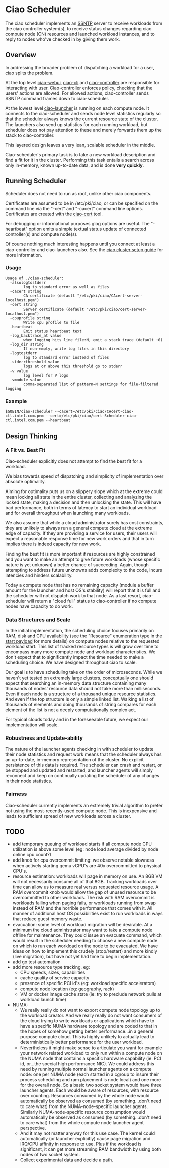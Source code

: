 Ciao Scheduler
==============

The ciao scheduler implements an
[SSNTP](https://github.com/01org/ciao/tree/master/ssntp) server to
receive workloads from the ciao controller system(s), to receive status
changes regarding ciao compute node (CN) resources and launched workload
instances, and to reply to nodes who've checked in by giving them work.



Overview
--------

In addressing the broader problem of dispatching a workload for a
user, ciao splits the problem.

At the top level [ciao-webui](https://github.com/01org/ciao-webui),
[ciao-cli](https://github.com/01org/ciao/tree/master/ciao-cli) and
[ciao-controller](https://github.com/01org/ciao/tree/master/ciao-controller)
are responsible for interacting with user.  Ciao-controller enforces
policy, checking that the users' actions are allowed.  For allowed
actions, ciao-controller sends SSNTP command frames down to
ciao-scheduler.

At the lowest level
[ciao-launcher](https://github.com/01org/ciao/tree/master/ciao-launcher)
is running on each compute node.  It connects to the ciao-scheduler and
sends node level statistics regularly so that the scheduler always knows
the current resource state of the cluster.  The launchers also send up
statistics for each running workload, but scheduler does not pay attention
to these and merely forwards them up the stack to ciao-controller.

This layered design leaves a very lean, scalable scheduler in the middle.

Ciao-scheduler's primary task is to take a new workload description and
find a fit for it in the cluster.  Performing this task entails a search
across only in-memory, known up-to-date data, and is done **very quickly**.



Running Scheduler
-----------------

Scheduler does not need to run as root, unlike other ciao components.

Certificates are assumed to be in /etc/pki/ciao, or can be
specified on the command line via the "-cert" and "-cacert"
command line options.  Certificates are created with the
[ciao-cert](https://github.com/01org/ciao/tree/master/ssntp/ciao-cert)
tool.

For debugging or informational purposes glog options are useful.
The "-heartbeat" option emits a simple textual status update of connected
controller(s) and compute node(s).

Of course nothing much interesting happens until you connect at least
a ciao-controller and ciao-launchers also.  See the [ciao cluster setup
guide]() for more information.

### Usage

```shell
Usage of ./ciao-scheduler:
  -alsologtostderr
    	log to standard error as well as files
  -cacert string
    	CA certificate (default "/etc/pki/ciao/CAcert-server-localhost.pem")
  -cert string
    	Server certificate (default "/etc/pki/ciao/cert-server-localhost.pem")
  -cpuprofile string
    	Write cpu profile to file
  -heartbeat
    	Emit status heartbeat text
  -log_backtrace_at value
    	when logging hits line file:N, emit a stack trace (default :0)
  -log_dir string
    	If non-empty, write log files in this directory
  -logtostderr
    	log to standard error instead of files
  -stderrthreshold value
    	logs at or above this threshold go to stderr
  -v value
    	log level for V logs
  -vmodule value
    	comma-separated list of pattern=N settings for file-filtered logging
```

### Example

```shell
$GOBIN/ciao-scheduler --cacert=/etc/pki/ciao/CAcert-ciao-ctl.intel.com.pem --cert=/etc/pki/ciao/cert-Scheduler-ciao-ctl.intel.com.pem --heartbeat
```


Design Thinking
---------------

### A Fit vs. Best Fit

Ciao-scheduler explicitly does not attempt to find the best fit for
a workload.

We bias towards speed of dispatching and simplicity of implementation
over absolute optimality.

Aiming for optimality puts us on a slippery slope which at the extreme
could mean locking all state in the entire cluster, collecting and
analyzing the locked state, making a decision and then unlocking the
state.  This will have bad performance, both in terms of latency to
start an individual workload and for overall throughput when launching
many workloads.

We also assume that while a cloud administrator surely has cost
constraints, they are unlikely to always run a general compute cloud at
the extreme edge of capacity.  If they are providing a service for users,
their users will expect a reasonable response time for new work orders
and that in turn implies there is indeed capacity for new work.

Finding the best fit is more important if resources are highly constrained
and you want to make an attempt to give future workloads (whose specific
nature is yet unknown) a better chance of succeeding.  Again, though
attempting to address future unknowns adds complexity to the code,
incurs latencies and hinders scalability.

Today a compute node that has no remaining capacity (module a buffer
amount for the launcher and host OS's stability) will report that
it is full and the scheduler will not dispatch work to that node.
As a last resort, ciao-scheduler will return a "cloud full" status to
ciao-controller if no compute nodes have capacity to do work.

### Data Structures and Scale

In the initial implementation, the scheduling choice
focuses primarily on RAM, disk and CPU availability
(see the "Resource" enumeration type in the [start
payload](https://github.com/01org/ciao/blob/master/payloads/start.go) for
more details) on compute nodes relative to the requested workload start.
This list of tracked resource types is will grow over time to encompass
many more compute node and workload characteristics.  We don't expect
that to significantly impact the time needed to make a scheduling choice.
We have designed throughout ciao to scale.

Our goal is to have scheduling take on the order of microseconds.
While we haven't yet tested on extremely large clusters, conceptually one
should expect that searching an in-memory data structure containing many
thousands of nodes' resource data should not take more than milliseconds.
Even if each node is a structure of a thousand unique resource statistics.
And even if the top structure is only a simple linked list.  Walking a
list of thousands of elements and doing thousands of string compares
for each element of the list is not a deeply computationally complex act.

For typical clouds today and in the foreseeable future, we expect our
implementation will scale.

### Robustness and Update-ability

The nature of the launcher agents checking in with scheduler to update
their node statistics and request work means that the scheduler always
has an up-to-date, in-memory representation of the cluster.  No explicit
persistence of this data is required.  The scheduler can crash and
restart, or be stopped and updated and restarted, and launcher agents
will simply reconnect and keep on continually updating the scheduler of
any changes in their node statistics.

### Fairness

Ciao-scheduler currently implements an extremely trivial algorithm to
prefer not using the most-recently-used compute node.  This is inexpensive
and leads to sufficient spread of new workloads across a cluster.



TODO
----

* add temporary queuing of workload starts if all compute node CPU
  utilization is above some level (eg: node load average divided by node
  online cpu count?)
* add knob for cpu overcommit limiting: we observe notable slowness when
  actively starting qemu vCPU's are 40x overcommitted to physical CPU's.
* resource estimation: workloads will page in memory on use.  An 8GB VM
  will not necessarily consume all of that 8GB.  Tracking workloads over
  time can allow us to measure real versus requested resource usage.  A RAM
  overcommit knob would allow the gap of unused resource to be overcommitted
  to other workloads.  The risk with RAM overcommit is workloads failing
  when paging fails, or workloads running from swap instead of RAM and the
  horrible performance that comes with it.  All manner of additional host
  OS possibilities exist to run workloads in ways that reduce guest memory
  waste.
* evacuation: some level of workload migration will be desirable.  At a
  minimum the cloud administrator may want to take a compute node offline
  for maintenance.  They could issue an evacuate command, which would result
  in the scheduler needing to choose a new compute node on which to run each
  workload on the node to be evacuated.  We have ideas on how to implement
  this crudely (stop/restart) and more kindly (live migration), but have
  not yet had time to begin implementation.
* add go test automation
* add more resource type tracking, eg:
  * CPU speeds, sizes, capabilities
  * cache quality of service capacity
  * presence of specific PCI id's (eg: workload specific accelerators)
  * compute node location (eg: geography, rack)
  * VM or docker image cache state (ie: try to preclude network pulls at
    workload launch time)
* NUMA:
  * We really really do not want to export compute node topology up to
    the workload creator.  And we really really do not want consumers
    of the cloud trying to write workloads or applications which have
    to have a specific NUMA hardware topology and are coded to that
    in the hopes of somehow getting better performance...in a general
    purpose compute cloud.  This is highly unlikely to actually lead to
    deterministically better performance for the user workload.
  * Nevertheless it might make sense to articulate you want for example
    your network related workload to only run within a compute node
    on the NUMA node that contains a specific hardware capability
    (ie: PCI id, or...the special high performance NIC).  We could
    address this need by running multiple normal launcher agents on
    a compute node:  one per NUMA node (each started in a cgroup to
    insure their process scheduling and ram placement is node local)
    and one more for the overall node.  So a basic two socket system
    would have three launcher agents.  Each would be aware of resources,
    with resource over counting.  Resources consumed by the whole node
    would automatically be observed as consumed (by something...don't
    need to care what) from the NUMA-node-specific launcher agents.
    Similarly NUMA-node-specific resource consumption would automatically
    be observed as consumed (by something...don't need to care what)
    from the whole compute node launcher agent perspective.
  * And it may not matter anyway for this use case.  The kernel could
    automatically (or launcher explicitly) cause page migration and IRQ/CPU
    affinity in response to use.  Plus if the workload is significant, it
    can get more streaming RAM bandwidth by using both nodes of two socket
    system.
  * Collect experimental data and decide a path.
